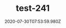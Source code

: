 ---
title: test-241
date: 2020-07-30T07:53:59.980Z
banner_subcontent: asdfsf
category: Case studies
focus: Developing policy and practice
role: Champion or advocate
organisation_size: Small (10-49 employees)
industry: Transport & Logistics
content: Lorem ipsum dolor sit amet, consectetur adipiscing elit, sed do eiusmod tempor incididunt ut labore et dolore magna aliqua. Ut enim ad minim veniam, quis nostrud exercitation ullamco laboris nisi ut aliquip ex ea commodo consequat. Duis aute irure dolor in reprehenderit in voluptate velit esse cillum dolore eu fugiat nulla pariatur. Excepteur sint occaecat cupidatat non proident, sunt in culpa qui officia deserunt mollit anim id est laborum.
---